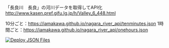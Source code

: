 「長良川　長良」の河川データを取得してAPI化
http://www.kasen.pref.gifu.lg.jp/h/Valley_6_448.html

10分ごと：https://iamakawa.github.io/nagara_river_api/tenminutes.json
1時間ごと：https://iamakawa.github.io/nagara_river_api/onehours.json

[![Deploy JSON Files](https://github.com/iamakawa/nagara_river_api/actions/workflows/python-publish.yml/badge.svg)](https://github.com/iamakawa/nagara_river_api/actions/workflows/python-publish.yml)
